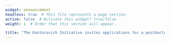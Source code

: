 ```yaml
---
widget: announcement
headless: true  # This file represents a page section.
active: false  # Activate this widget? true/false
weight: 1  # Order that this section will appear.

title: "The Kantorovich Initiative invites applications for a postdoctoral position. For more details and to apply, please visit our [mathjobs posting](https://www.mathjobs.org/jobs/list/21816)"
---
```


